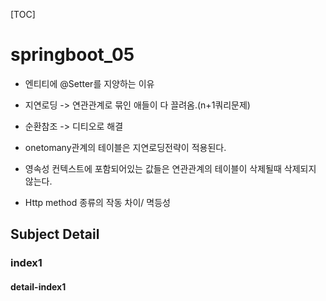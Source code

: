 [TOC]

# springboot_05

- 엔티티에 @Setter를 지양하는 이유

- 지연로딩 -> 연관관계로 묶인 애들이 다 끌려옴.(n+1쿼리문제)

- 순환참조 -> 디티오로 해결

- onetomany관계의 테이블은 지연로딩전략이 적용된다. 

- 영속성 컨텍스트에 포함되어있는 값들은 연관관계의 테이블이 삭제될때 삭제되지 않는다.

- Http method 종류의 작동 차이/ 멱등성

## Subject Detail

### index1

#### detail-index1
